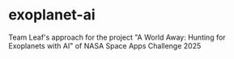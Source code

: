 # exoplanet-ai
Team Leaf's approach for the project "A World Away: Hunting for Exoplanets with AI" of NASA Space Apps Challenge 2025
